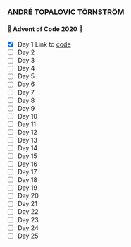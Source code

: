 ### ANDRÉ TOPALOVIC TÖRNSTRÖM

#### :evergreen_tree: Advent of Code 2020 :evergreen_tree:
- [X] Day 1 Link to [code](https://github.com/FixxxarN/advent-of-code-20/blob/main/day-01/day_1.py)
- [ ] Day 2
- [ ] Day 3
- [ ] Day 4
- [ ] Day 5
- [ ] Day 6
- [ ] Day 7
- [ ] Day 8
- [ ] Day 9
- [ ] Day 10
- [ ] Day 11
- [ ] Day 12
- [ ] Day 13
- [ ] Day 14
- [ ] Day 15
- [ ] Day 16
- [ ] Day 17
- [ ] Day 18
- [ ] Day 19
- [ ] Day 20
- [ ] Day 21
- [ ] Day 22
- [ ] Day 23
- [ ] Day 24
- [ ] Day 25
